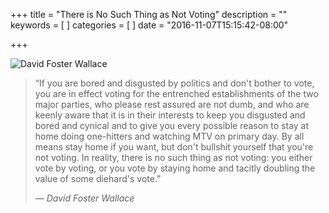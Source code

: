 +++
title = "There is No Such Thing as Not Voting"
description = ""
keywords = [
]
categories = [
]
date = "2016-11-07T15:15:42-08:00"

+++

![David Foster Wallace](/img/dfw.jpg)

>“If you are bored and disgusted by politics and don't bother to vote, you are in effect voting for the entrenched establishments of the two major parties, who please rest assured are not dumb, and who are keenly aware that it is in their interests to keep you disgusted and bored and cynical and to give you every possible reason to stay at home doing one-hitters and watching MTV on primary day. By all means stay home if you want, but don't bullshit yourself that you're not voting. In reality, there is no such thing as not voting: you either vote by voting, or you vote by staying home and tacitly doubling the value of some diehard's vote.”
>
>_― David Foster Wallace_

<!--more-->
